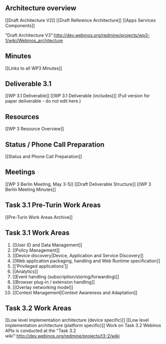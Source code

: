 Architecture overview
---------------------

[[Draft Architecture V2]]
[[Draft Reference Architecture]]
[[Apps Services Components]]

"Draft Architecture V3":http://dev.webinos.org/redmine/projects/wp3-1/wiki/Webinos_architecture

Minutes
-------

[[Links to all WP3 Minutes]]

Deliverable 3.1
---------------

[[WP 3.1 Deliverable]]
[[WP 3.1 Deliverable (includes)]] (Full version for paper deliverable - do not edit here.)

Resources
---------

[[WP 3 Resource Overview]]

Status / Phone Call Preparation
-------------------------------

[[Status and Phone Call Preparation]]

Meetings
--------

[[WP 3 Berlin Meeting, May 3-5]]
[[Draft Deliverable Structure]]
[[WP 3 Berlin Meeting Minutes]]

Task 3.1 Pre-Turin Work Areas
-----------------------------

[[Pre-Turin Work Areas Archive]]

Task 3.1 Work Areas
-------------------

1.  [[User ID and Data Management]]
2.  [[Policy Management]]
3.  [[Device discovery|Device, Application and Service Discovery]]
4.  [[Web application packaging, handling and Web Runtime specification]]
5.  [[‘Privileged applications’]]
6.  [[Analytics]]
7.  [[Event handling (subscription/storing/forwarding)]]
8.  [[Browser plug-in / extension handling]]
9.  [[Overlay networking model]]
10. [[Context Management|Context Awareness and Adaptation]]

Task 3.2 Work Areas
-------------------

[[Low level implementation architecture (device specific)]]
[[Low level implementation architecture (platform specific)]]
Work on Task 3.2 Webinos APIs is conducted at the "Task 3.2 wiki":http://dev.webinos.org/redmine/projects/t3-2/wiki

